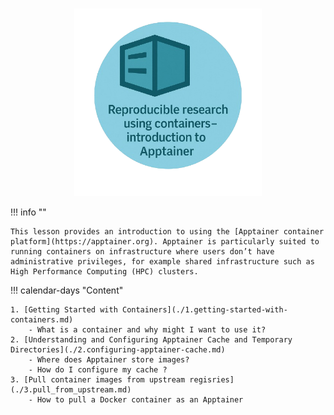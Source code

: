 <h1></h1>
<p align="center">
    <img src="./images/apptainer_logo.png" alt="drawing" width="300">
</p>


!!! info ""

    This lesson provides an introduction to using the [Apptainer container platform](https://apptainer.org). Apptainer is particularly suited to running containers on infrastructure where users don’t have administrative privileges, for example shared infrastructure such as High Performance Computing (HPC) clusters.

!!! calendar-days "Content"

    1. [Getting Started with Containers](./1.getting-started-with-containers.md)
        - What is a container and why might I want to use it?
    2. [Understanding and Configuring Apptainer Cache and Temporary Directories](./2.configuring-apptainer-cache.md)
        - Where does Apptainer store images?
        - How do I configure my cache ?
    3. [Pull container images from upstream regisries](./3.pull_from_upstream.md)
        - How to pull a Docker container as an Apptainer


